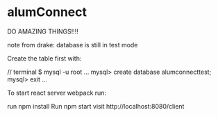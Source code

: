 # alumConnect
DO AMAZING THINGS!!!!

note from drake: database is still in test mode

Create the table first with:

// terminal
$ mysql -u root
...
mysql> create database alumconnecttest;
mysql> exit
...



To start react server webpack run:

run npm install
Run npm start 
visit http://localhost:8080/client
